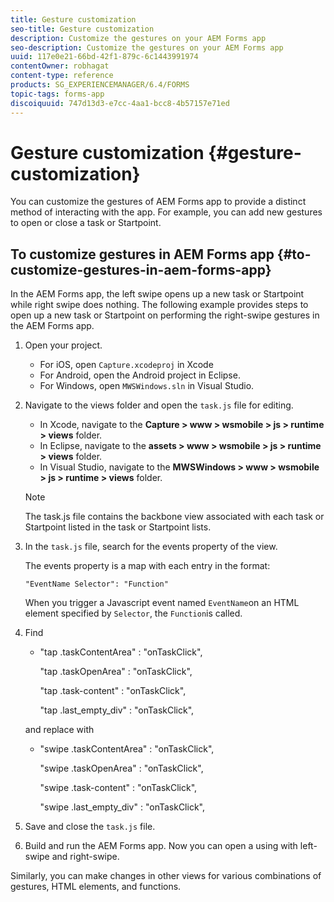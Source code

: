 ```yaml
---
title: Gesture customization
seo-title: Gesture customization
description: Customize the gestures on your AEM Forms app
seo-description: Customize the gestures on your AEM Forms app
uuid: 117e0e21-66bd-42f1-879c-6c1443991974
contentOwner: robhagat
content-type: reference
products: SG_EXPERIENCEMANAGER/6.4/FORMS
topic-tags: forms-app
discoiquuid: 747d13d3-e7cc-4aa1-bcc8-4b57157e71ed
---
```


# Gesture customization {#gesture-customization}

You can customize the gestures of AEM Forms app to provide a distinct method of interacting with the app. For example, you can add new gestures to open or close a task or Startpoint.

## To customize gestures in AEM Forms app {#to-customize-gestures-in-aem-forms-app}

In the AEM Forms app, the left swipe opens up a new task or Startpoint while right swipe does nothing. The following example provides steps to open up a new task or Startpoint on performing the right-swipe gestures in the AEM Forms app.

1. Open your project.

    * For iOS, open `Capture.xcodeproj` in Xcode
    * For Android, open the Android project in Eclipse. 
    * For Windows, open `MWSWindows.sln` in Visual Studio.

1. Navigate to the views folder and open the `task.js` file for editing.

    * In Xcode, navigate to the **Capture &gt; www &gt; wsmobile &gt; js &gt; runtime &gt; views** folder.
    * In Eclipse, navigate to the **assets &gt; www &gt; wsmobile &gt; js &gt; runtime &gt; views** folder.
    * In Visual Studio, navigate to the **MWSWindows &gt; www &gt; wsmobile &gt; js &gt; runtime &gt; views** folder.

   >[!NOTE]
   >
   >The task.js file contains the backbone view associated with each task or Startpoint listed in the task or Startpoint lists.

1. In the `task.js` file, search for the events property of the view.

   The events property is a map with each entry in the format:

   `"EventName Selector": "Function"`

   When you trigger a Javascript event named `EventName`on an HTML element specified by `Selector`, the `Function`is called. 

1. Find

    * "tap .taskContentArea" : "onTaskClick", 

      "tap .taskOpenArea" : "onTaskClick", 

      "tap .task-content" : "onTaskClick", 

      "tap .last_empty_div" : "onTaskClick",

   and replace with

    * "swipe .taskContentArea" : "onTaskClick", 

      "swipe .taskOpenArea" : "onTaskClick", 

      "swipe .task-content" : "onTaskClick", 
      
      "swipe .last_empty_div" : "onTaskClick",

1. Save and close the `task.js` file.
1. Build and run the AEM Forms app. Now you can open a using with left-swipe and right-swipe.

Similarly, you can make changes in other views for various combinations of gestures, HTML elements, and functions.

